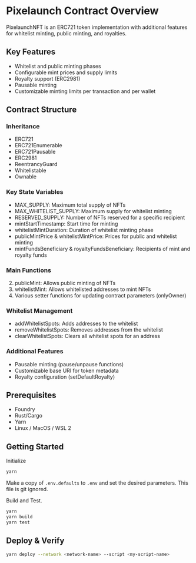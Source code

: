 # Pixelaunch Contract Overview

PixelaunchNFT is an ERC721 token implementation with additional features for whitelist minting, public minting, and royalties.

## Key Features
- Whitelist and public minting phases
- Configurable mint prices and supply limits
- Royalty support (ERC2981)
- Pausable minting
- Customizable minting limits per transaction and per wallet

## Contract Structure

### Inheritance
- ERC721
- ERC721Enumerable
- ERC721Pausable
- ERC2981
- ReentrancyGuard
- Whitelistable
- Ownable

### Key State Variables
- MAX_SUPPLY: Maximum total supply of NFTs
- MAX_WHITELIST_SUPPLY: Maximum supply for whitelist minting
- RESERVED_SUPPLY: Number of NFTs reserved for a specific recipient
- mintStartTimestamp: Start time for minting
- whitelistMintDuration: Duration of whitelist minting phase
- publicMintPrice & whitelistMintPrice: Prices for public and whitelist minting
- mintFundsBeneficiary & royaltyFundsBeneficiary: Recipients of mint and royalty funds

### Main Functions
2. publicMint: Allows public minting of NFTs
3. whitelistMint: Allows whitelisted addresses to mint NFTs
5. Various setter functions for updating contract parameters (onlyOwner)

### Whitelist Management
- addWhitelistSpots: Adds addresses to the whitelist
- removeWhitelistSpots: Removes addresses from the whitelist
- clearWhitelistSpots: Clears all whitelist spots for an address

### Additional Features
- Pausable minting (pause/unpause functions)
- Customizable base URI for token metadata
- Royalty configuration (setDefaultRoyalty)


## Prerequisites
- Foundry
- Rust/Cargo
- Yarn
- Linux / MacOS / WSL 2


## Getting Started

Initialize
```sh
yarn
```

Make a copy of `.env.defaults` to `.env` and set the desired parameters. This file is git ignored.

Build and Test.

```sh
yarn
yarn build
yarn test
```

## Deploy & Verify
```sh
yarn deploy --network <network-name> --script <my-script-name>
```
